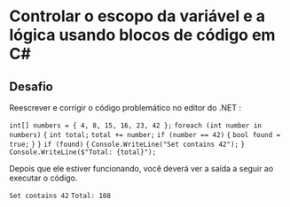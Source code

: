 # Controlar o escopo da variável e a lógica usando blocos de código em C#

## Desafio

Reescrever e corrigir o código problemático no editor do .NET :

`int[] numbers = { 4, 8, 15, 16, 23, 42 };`
`foreach (int number in numbers)`
`{`
    `int total;`
    `total += number;`
    `if (number == 42)`
    `{`
       `bool found = true;`
    `}`
`}`
`if (found)` 
`{`
    `Console.WriteLine("Set contains 42");`
`}`
`Console.WriteLine($"Total: {total}");`

Depois que ele estiver funcionando, você deverá ver a saída a seguir ao executar o código.

`Set contains 42`
`Total: 108`